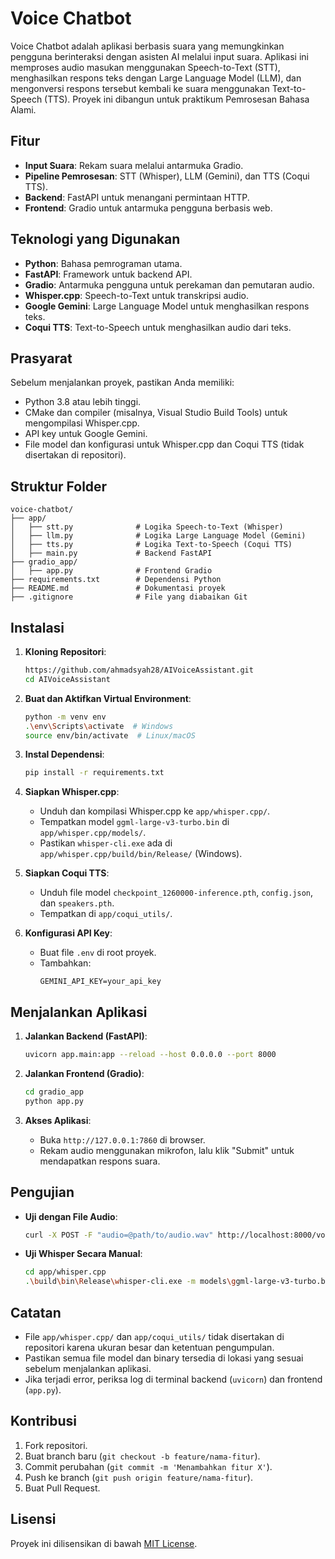 # Voice Chatbot

Voice Chatbot adalah aplikasi berbasis suara yang memungkinkan pengguna berinteraksi dengan asisten AI melalui input suara. Aplikasi ini memproses audio masukan menggunakan Speech-to-Text (STT), menghasilkan respons teks dengan Large Language Model (LLM), dan mengonversi respons tersebut kembali ke suara menggunakan Text-to-Speech (TTS). Proyek ini dibangun untuk praktikum Pemrosesan Bahasa Alami.

## Fitur
- **Input Suara**: Rekam suara melalui antarmuka Gradio.
- **Pipeline Pemrosesan**: STT (Whisper), LLM (Gemini), dan TTS (Coqui TTS).
- **Backend**: FastAPI untuk menangani permintaan HTTP.
- **Frontend**: Gradio untuk antarmuka pengguna berbasis web.

## Teknologi yang Digunakan
- **Python**: Bahasa pemrograman utama.
- **FastAPI**: Framework untuk backend API.
- **Gradio**: Antarmuka pengguna untuk perekaman dan pemutaran audio.
- **Whisper.cpp**: Speech-to-Text untuk transkripsi audio.
- **Google Gemini**: Large Language Model untuk menghasilkan respons teks.
- **Coqui TTS**: Text-to-Speech untuk menghasilkan audio dari teks.

## Prasyarat
Sebelum menjalankan proyek, pastikan Anda memiliki:
- Python 3.8 atau lebih tinggi.
- CMake dan compiler (misalnya, Visual Studio Build Tools) untuk mengompilasi Whisper.cpp.
- API key untuk Google Gemini.
- File model dan konfigurasi untuk Whisper.cpp dan Coqui TTS (tidak disertakan di repositori).

## Struktur Folder
```
voice-chatbot/
├── app/
│   ├── stt.py              # Logika Speech-to-Text (Whisper)
│   ├── llm.py              # Logika Large Language Model (Gemini)
│   ├── tts.py              # Logika Text-to-Speech (Coqui TTS)
│   ├── main.py             # Backend FastAPI
├── gradio_app/
│   ├── app.py              # Frontend Gradio
├── requirements.txt        # Dependensi Python
├── README.md               # Dokumentasi proyek
├── .gitignore              # File yang diabaikan Git
```

## Instalasi
1. **Kloning Repositori**:
   ```bash
   https://github.com/ahmadsyah28/AIVoiceAssistant.git
   cd AIVoiceAssistant
   ```

2. **Buat dan Aktifkan Virtual Environment**:
   ```bash
   python -m venv env
   .\env\Scripts\activate  # Windows
   source env/bin/activate  # Linux/macOS
   ```

3. **Instal Dependensi**:
   ```bash
   pip install -r requirements.txt
   ```

4. **Siapkan Whisper.cpp**:
   - Unduh dan kompilasi Whisper.cpp ke `app/whisper.cpp/`.
   - Tempatkan model `ggml-large-v3-turbo.bin` di `app/whisper.cpp/models/`.
   - Pastikan `whisper-cli.exe` ada di `app/whisper.cpp/build/bin/Release/` (Windows).

5. **Siapkan Coqui TTS**:
   - Unduh file model `checkpoint_1260000-inference.pth`, `config.json`, dan `speakers.pth`.
   - Tempatkan di `app/coqui_utils/`.

6. **Konfigurasi API Key**:
   - Buat file `.env` di root proyek.
   - Tambahkan:
     ```
     GEMINI_API_KEY=your_api_key
     ```

## Menjalankan Aplikasi
1. **Jalankan Backend (FastAPI)**:
   ```bash
   uvicorn app.main:app --reload --host 0.0.0.0 --port 8000
   ```

2. **Jalankan Frontend (Gradio)**:
   ```bash
   cd gradio_app
   python app.py
   ```

3. **Akses Aplikasi**:
   - Buka `http://127.0.0.1:7860` di browser.
   - Rekam audio menggunakan mikrofon, lalu klik "Submit" untuk mendapatkan respons suara.

## Pengujian
- **Uji dengan File Audio**:
  ```bash
  curl -X POST -F "audio=@path/to/audio.wav" http://localhost:8000/voice-chat -o output.wav
  ```
- **Uji Whisper Secara Manual**:
  ```bash
  cd app/whisper.cpp
  .\build\bin\Release\whisper-cli.exe -m models\ggml-large-v3-turbo.bin -f samples\jfk.wav -otxt -of transcription
  ```

## Catatan
- File `app/whisper.cpp/` dan `app/coqui_utils/` tidak disertakan di repositori karena ukuran besar dan ketentuan pengumpulan.
- Pastikan semua file model dan binary tersedia di lokasi yang sesuai sebelum menjalankan aplikasi.
- Jika terjadi error, periksa log di terminal backend (`uvicorn`) dan frontend (`app.py`).

## Kontribusi
1. Fork repositori.
2. Buat branch baru (`git checkout -b feature/nama-fitur`).
3. Commit perubahan (`git commit -m 'Menambahkan fitur X'`).
4. Push ke branch (`git push origin feature/nama-fitur`).
5. Buat Pull Request.

## Lisensi
Proyek ini dilisensikan di bawah [MIT License](LICENSE).
